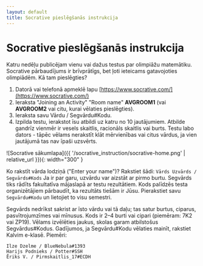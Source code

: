 ```yaml
---
layout: default
title: Socrative pieslēgšanās instrukcija
---
```

# Socrative pieslēgšanās instrukcija 

Katru nedēļu publicējam vienu vai dažus testus par olimpiāžu matemātiku. 
Socrative pārbaudījums ir brīvprātīgs, bet ļoti ieteicams gatavojoties olimpiādēm.
Kā tam pieslēgties?

1. Datorā vai telefonā apmeklē lapu [https://www.socrative.com/](https://www.socrative.com/)
2. Ieraksta "Joining an Activity" "Room name" **AVGROOM1** (vai **AVGROOM2** vai citu, 
   kurai vēlaties pieslēgties). 
3. Ieraksta savu Vārdu / Segvārdu#Kodu.
4. Izpilda testu, ierakstot īsu atbildi uz katru no 10 jautājumiem.
   Atbilde gandrīz vienmēr ir vesels skaitlis, racionāls skaitlis vai burts. 
   Testu labo dators - tāpēc vēlams nerakstīt klāt mērvienības vai citus vārdus, 
   ja vien jautājumā tas nav īpaši uzsvērts.

![Socrative sākumlapa]({{ '/socrative_instruction/socrative-home.png' | relative_url }}){: width="300" }

Ko rakstīt vārda lodziņā ("Enter your name")?
Rakstiet šādi: `Vārds Uzvārds / Segvārds#Kods`
Ja ir par garu, uzvārdu var aizstāt ar pirmo burtu. Segvārds tiks 
rādīts fakultatīva mājaslapā ar testu rezultātiem.
Kods palīdzēs testa organizētājiem pārbaudīt, ka rezultāts tiešām ir Jūsu.
Pierakstiet savu `Segvārdu#Kodu` un lietojiet to visu semestri.

Segvārds nedrīkst sakrist ar īsto vārdu vai tā daļu; tas satur burtus, 
ciparus, pasvītrojumzīmes vai mīnusus.
Kods ir 2–4 burti vai cipari (piemēram: 7K2 vai ZP19).
Vēlams izvēlēties jaukus, skolas garam atbilstošus Segvārdus#Kodus.
Gadījumos, ja Segvārdu#Kodu vēlaties mainīt, rakstiet Kalvim e-klasē. Piemēri:

```
Ilze Dzelme / BlueNebula#1393
Harijs Podnieks / Potter#SSH
Ēriks V. / Pirmskaitlis_17#ECDH
```